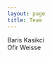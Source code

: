```yaml
---
layout: page
title: Team
---
```


<div class="row">
    <div class="col-md-4 col-xs-12">
Baris Kasikci
    </div>
    <div class="col-md-4 col-xs-12">
Ofir Weisse
    </div>
</div>